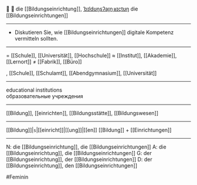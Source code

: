 🏫 🔴 die [[Bildungseinrichtung]], [ˈbɪldʊŋsʔaɪ̯nˌʁɪçtʊŋ](https://youglish.com/pronounce/Bildungseinrichtung/german)
die [[Bildungseinrichtungen]]

---
- Diskutieren Sie, wie [[Bildungseinrichtungen]] digitale Kompetenz vermitteln sollten.

---
= [[Schule]], [[Universität]], [[Hochschule]]
≈ [[Institut]], [[Akademie]], [[Lernort]]
≠ [[Fabrik]], [[Büro]]

, [[Schule]], [[Schulamt]], [[Abendgymnasium]], [[Universität]]


---
educational institutions  
образовательные учреждения

---
[[Bildung]], [[einrichten]], [[Bildungsstätte]], [[Bildungswesen]]

---
[[Bildung]]|`s`|[[einricht]]|[[ung]]|[[en]]
[[Bildung]] + [[Einrichtungen]]


---
N: die [[Bildungseinrichtung]], die [[Bildungseinrichtungen]]
A: die [[Bildungseinrichtung]], die [[Bildungseinrichtungen]]
G: der [[Bildungseinrichtung]], der [[Bildungseinrichtungen]]
D: der [[Bildungseinrichtung]], den [[Bildungseinrichtungen]]


#Feminin 